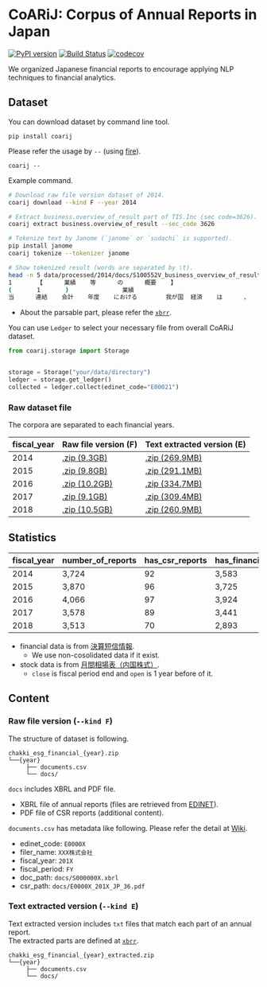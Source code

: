 # CoARiJ: Corpus of Annual Reports in Japan

[![PyPI version](https://badge.fury.io/py/coarij.svg)](https://badge.fury.io/py/coarij)
[![Build Status](https://travis-ci.org/chakki-works/coarij.svg?branch=master)](https://travis-ci.org/chakki-works/coarij)
[![codecov](https://codecov.io/gh/chakki-works/coarij/branch/master/graph/badge.svg)](https://codecov.io/gh/chakki-works/coarij)

We organized Japanese financial reports to encourage applying NLP techniques to financial analytics.

## Dataset

You can download dataset by command line tool.

```
pip install coarij
```

Please refer the usage by `--` (using [fire](https://github.com/google/python-fire)).

```
coarij --
```

Example command.

```bash
# Download raw file version dataset of 2014.
coarij download --kind F --year 2014

# Extract business.overview_of_result part of TIS.Inc (sec code=3626).
coarij extract business.overview_of_result --sec_code 3626

# Tokenize text by Janome (`janome` or `sudachi` is supported).
pip install janome
coarij tokenize --tokenizer janome

# Show tokenized result (words are separated by \t).
head -n 5 data/processed/2014/docs/S100552V_business_overview_of_result_tokenized.txt
1       【      業績    等      の      概要    】
(       1       )               業績
当      連結    会計    年度    における        我が国  経済    は      、     消費    税率    引上げ  に      伴う    駆け込み        需要    の      反動   や      海外    景気    動向    に対する        先行き  懸念    等      から   弱い    動き    も      見      られ    まし    た      が      、      企業   収益    の      改善    等      により  全体  ...
```

* About the parsable part, please refer the [`xbrr`](https://github.com/chakki-works/xbrr/blob/master/docs/edinet.md).

You can use `Ledger` to select your necessary file from overall CoARiJ dataset.

```python
from coarij.storage import Storage


storage = Storage("your/data/directory")
ledger = storage.get_ledger()
collected = ledger.collect(edinet_code="E00021")
```


### Raw dataset file

The corpora are separated to each financial years.

| fiscal_year | Raw file version (F) | Text extracted version (E) | 
|-------------|-------------------|-----------------|
| 2014        | [.zip (9.3GB)](https://s3-ap-northeast-1.amazonaws.com/chakki.esg.financial.jp/dataset/release/chakki_esg_financial_2014.zip)          | [.zip (269.9MB)](https://s3-ap-northeast-1.amazonaws.com/chakki.esg.financial.jp/dataset/release/chakki_esg_financial_extracted_2014.zip)              | 
| 2015        | [.zip (9.8GB)](https://s3-ap-northeast-1.amazonaws.com/chakki.esg.financial.jp/dataset/release/chakki_esg_financial_2015.zip)          | [.zip (291.1MB)](https://s3-ap-northeast-1.amazonaws.com/chakki.esg.financial.jp/dataset/release/chakki_esg_financial_extracted_2015.zip)        | 
| 2016        | [.zip (10.2GB)](https://s3-ap-northeast-1.amazonaws.com/chakki.esg.financial.jp/dataset/release/chakki_esg_financial_2016.zip)          | [.zip (334.7MB)](https://s3-ap-northeast-1.amazonaws.com/chakki.esg.financial.jp/dataset/release/chakki_esg_financial_extracted_2016.zip)              | 
| 2017        | [.zip (9.1GB)](https://s3-ap-northeast-1.amazonaws.com/chakki.esg.financial.jp/dataset/release/chakki_esg_financial_2017.zip)          | [.zip (309.4MB)](https://s3-ap-northeast-1.amazonaws.com/chakki.esg.financial.jp/dataset/release/chakki_esg_financial_extracted_2017.zip)        | 
| 2018        | [.zip (10.5GB)](https://s3-ap-northeast-1.amazonaws.com/chakki.esg.financial.jp/dataset/release/chakki_esg_financial_2018.zip)          | [.zip (260.9MB)](https://s3-ap-northeast-1.amazonaws.com/chakki.esg.financial.jp/dataset/release/chakki_esg_financial_extracted_2018.zip)        | 


## Statistics

| fiscal_year | number_of_reports | has_csr_reports | has_financial_data | has_stock_data | 
|-------------|-------------------|-----------------|--------------------|----------------| 
| 2014        | 3,724             | 92              | 3,583              | 3,595           | 
| 2015        | 3,870             | 96              | 3,725              | 3,751           | 
| 2016        | 4,066             | 97              | 3,924              | 3,941           | 
| 2017        | 3,578             | 89              | 3,441              | 3,472           | 
| 2018        | 3,513             | 70              | 2,893              | 3,413           | 

* financial data is from [決算短信情報](http://db-ec.jpx.co.jp/category/C027/).
  * We use non-cosolidated data if it exist.
* stock data is from [月間相場表（内国株式）](http://db-ec.jpx.co.jp/category/C021/STAT1002.html).
  * `close` is fiscal period end and `open` is 1 year before of it.

## Content

### Raw file version (`--kind F`)

The structure of dataset is following.

```
chakki_esg_financial_{year}.zip
└──{year}
     ├── documents.csv
     └── docs/
```

`docs` includes XBRL and PDF file.

* XBRL file of annual reports (files are retrieved from [EDINET](http://disclosure.edinet-fsa.go.jp/)).
* PDF file of CSR reports (additional content).

`documents.csv` has metadata like following. Please refer the detail at [Wiki](https://github.com/chakki-works/CoARiJ/wiki/Columns-on-the-file).

* edinet_code: `E0000X`
* filer_name: `XXX株式会社`
* fiscal_year: `201X`
* fiscal_period: `FY`
* doc_path: `docs/S000000X.xbrl`
* csr_path: `docs/E0000X_201X_JP_36.pdf`

### Text extracted version (`--kind E`)

Text extracted version includes `txt` files that match each part of an annual report.  
The extracted parts are defined at [`xbrr`](https://github.com/chakki-works/xbrr/blob/master/docs/edinet.md).

```
chakki_esg_financial_{year}_extracted.zip
└──{year}
     ├── documents.csv
     └── docs/
```
